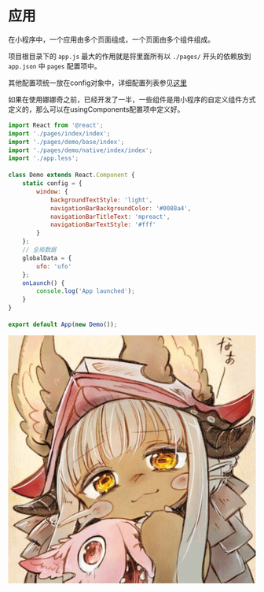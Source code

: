 # 应用

在小程序中，一个应用由多个页面组成，一个页面由多个组件组成。

项目根目录下的 `app.js` 最大的作用就是将里面所有以 `./pages/` 开头的依赖放到 `app.json` 中 `pages` 配置项中。

其他配置项统一放在config对象中，详细配置列表参见[这里](https://developers.weixin.qq.com/miniprogram/dev/framework/config.html#%E5%85%A8%E5%B1%80%E9%85%8D%E7%BD%AE)

如果在使用娜娜奇之前，已经开发了一半，一些组件是用小程序的自定义组件方式定义的，那么可以在usingComponents配置项中定义好。

```jsx
import React from '@react';
import './pages/index/index';
import './pages/demo/base/index';
import './pages/demo/native/index/index';
import './app.less';

class Demo extends React.Component {
    static config = {
        window: {
            backgroundTextStyle: 'light',
            navigationBarBackgroundColor: '#0088a4',
            navigationBarTitleText: 'mpreact',
            navigationBarTextStyle: '#fff'
        }
    };
    // 全局数据
    globalData = {
        ufo: 'ufo'
    };
    onLaunch() {
        console.log('App launched');
    }
}

export default App(new Demo());
```

![nanachi](1538220971725.jpeg)